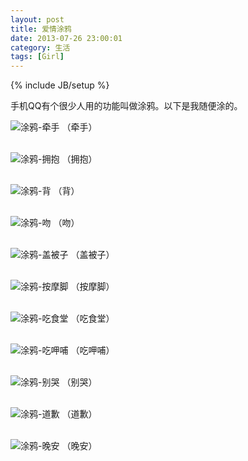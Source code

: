 ```yaml
---
layout: post
title: 爱情涂鸦
date: 2013-07-26 23:00:01
category: 生活
tags: [Girl]
---
```

{% include JB/setup %}

手机QQ有个很少人用的功能叫做涂鸦。以下是我随便涂的。

<!--more-->
![涂鸦-牵手](/images/2013-07-26-tuya01-qianshou.jpg)
（牵手）
<br><br>

![涂鸦-拥抱](/images/2013-07-26-tuya02-yongbao.jpg)
（拥抱）
<br><br>

![涂鸦-背](/images/2013-07-26-tuya03-bei.jpg)
（背）
<br><br>

![涂鸦-吻](/images/2013-07-26-tuya04-wen.jpg)
（吻）
<br><br>

![涂鸦-盖被子](/images/2013-07-26-tuya05-gaibeizi.jpg)
（盖被子）
<br><br>

![涂鸦-按摩脚](/images/2013-07-26-tuya06-anmojiao.jpg)
（按摩脚）
<br><br>

![涂鸦-吃食堂](/images/2013-07-26-tuya07-chishitang.jpg)
（吃食堂）
<br><br>

![涂鸦-吃呷哺](/images/2013-07-26-tuya08-chixiabu.jpg)
（吃呷哺）
<br><br>

![涂鸦-别哭](/images/2013-07-26-tuya09-bieku.jpg)
（别哭）
<br><br>

![涂鸦-道歉](/images/2013-07-26-tuya10-daoqian.jpg)
（道歉）
<br><br>

![涂鸦-晚安](/images/2013-07-26-tuya11-wanan.jpg)
（晚安）
